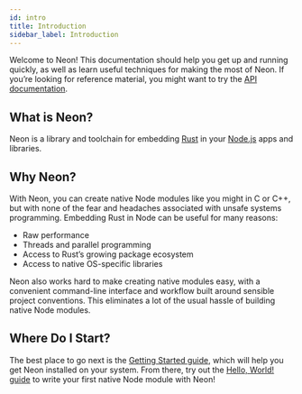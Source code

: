 ```yaml
---
id: intro
title: Introduction
sidebar_label: Introduction
---
```


Welcome to Neon! This documentation should help you get up and running quickly, as well as learn useful techniques for making the most of Neon. If you’re looking for reference material, you might want to try the [API documentation](https://docs.rs/neon).

## What is Neon?

Neon is a library and toolchain for embedding [Rust](https://www.rust-lang.org/en-US/) in your [Node.js](https://nodejs.org) apps and libraries.

## Why Neon?

With Neon, you can create native Node modules like you might in C or C++, but with none of the fear and headaches associated with unsafe systems programming. Embedding Rust in Node can be useful for many reasons:

- Raw performance
- Threads and parallel programming
- Access to Rust’s growing package ecosystem
- Access to native OS-specific libraries

Neon also works hard to make creating native modules easy, with a convenient command-line interface and workflow built around sensible project conventions. This eliminates a lot of the usual hassle of building native Node modules.

## Where Do I Start?

The best place to go next is the [Getting Started guide](getting-started.md), which will help you get Neon installed on your system. From there, try out the [Hello, World! guide](hello-world.md) to write your first native Node module with Neon!
